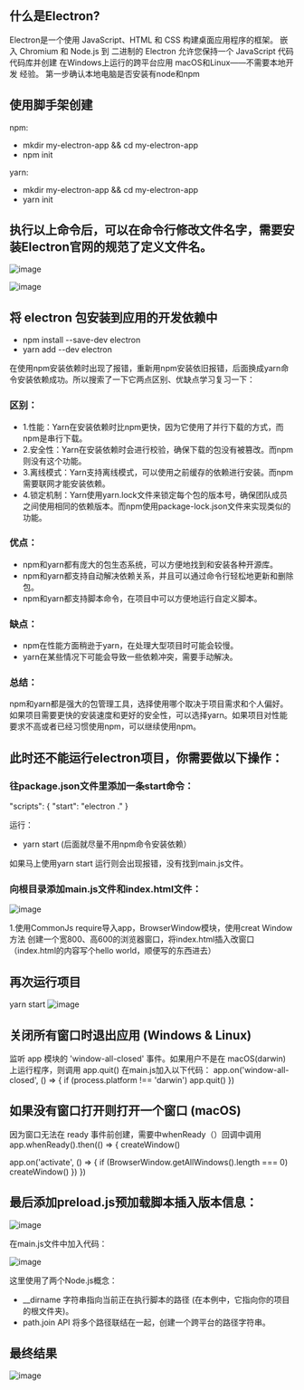## 什么是Electron?
Electron是一个使用 JavaScript、HTML 和 CSS 构建桌面应用程序的框架。 嵌入 Chromium 和 Node.js 到 二进制的 Electron 允许您保持一个 JavaScript 代码代码库并创建 在Windows上运行的跨平台应用 macOS和Linux——不需要本地开发 经验。
第一步确认本地电脑是否安装有node和npm
## 使用脚手架创建
npm:
- mkdir my-electron-app && cd my-electron-app
- npm init
  
 yarn:
- mkdir my-electron-app && cd my-electron-app
- yarn init
## 执行以上命令后，可以在命令行修改文件名字，需要安装Electron官网的规范了定义文件名。
![image](https://github.com/wuxin666789/Electron-Learning-Meadmes/assets/86199312/a9eeacff-36ae-4dbc-9a40-669cfbd620ce)

![image](https://github.com/wuxin666789/Electron-Learning-Meadmes/assets/86199312/445c4446-f9d8-498e-a95c-69944ffde4f3)

## 将 electron 包安装到应用的开发依赖中
- npm install --save-dev electron
- yarn add --dev electron

在使用npm安装依赖时出现了报错，重新用npm安装依旧报错，后面换成yarn命令安装依赖成功。所以搜索了一下它两点区别、优缺点学习复习一下：
### 区别：
- 1.性能：Yarn在安装依赖时比npm更快，因为它使用了并行下载的方式，而npm是串行下载。
- 2.安全性：Yarn在安装依赖时会进行校验，确保下载的包没有被篡改。而npm则没有这个功能。
- 3.离线模式：Yarn支持离线模式，可以使用之前缓存的依赖进行安装。而npm需要联网才能安装依赖。
- 4.锁定机制：Yarn使用yarn.lock文件来锁定每个包的版本号，确保团队成员之间使用相同的依赖版本。而npm使用package-lock.json文件来实现类似的功能。
### 优点：
- npm和yarn都有庞大的包生态系统，可以方便地找到和安装各种开源库。
- npm和yarn都支持自动解决依赖关系，并且可以通过命令行轻松地更新和删除包。
- npm和yarn都支持脚本命令，在项目中可以方便地运行自定义脚本。
### 缺点：
- npm在性能方面稍逊于yarn，在处理大型项目时可能会较慢。
- yarn在某些情况下可能会导致一些依赖冲突，需要手动解决。
### 总结：
npm和yarn都是强大的包管理工具，选择使用哪个取决于项目需求和个人偏好。如果项目需要更快的安装速度和更好的安全性，可以选择yarn。如果项目对性能要求不高或者已经习惯使用npm，可以继续使用npm。
## 此时还不能运行electron项目，你需要做以下操作：
### 往package.json文件里添加一条start命令：
 "scripts": {
    "start": "electron ."
  }

运行：
- yarn start  (后面就尽量不用npm命令安装依赖）

如果马上使用yarn start 运行则会出现报错，没有找到main.js文件。
### 向根目录添加main.js文件和index.html文件：

![image](https://github.com/wuxin666789/Electron-Learning-Meadmes/assets/86199312/9ed9c483-8836-42d0-8634-2f1123c614b8)

1.使用CommonJs require导入app，BrowserWindow模块，使用creat
Window方法 创建一个宽800、高600的浏览器窗口，将index.html插入改窗口（index.html的内容写个hello world，顺便写的东西进去）
## 再次运行项目
yarn start 
![image](https://github.com/wuxin666789/Electron-Learning-Meadmes/assets/86199312/927136ee-fc4c-44d9-bba9-899daea67e69)

## 关闭所有窗口时退出应用 (Windows & Linux)
监听 app 模块的 'window-all-closed' 事件。如果用户不是在 macOS(darwin) 上运行程序，则调用 app.quit()
在main.js加入以下代码：
app.on('window-all-closed', () => {
  if (process.platform !== 'darwin') app.quit()
})
## 如果没有窗口打开则打开一个窗口 (macOS)
因为窗口无法在 ready 事件前创建，需要中whenReady（）回调中调用
app.whenReady().then(() => {
  createWindow()

  app.on('activate', () => {
    if (BrowserWindow.getAllWindows().length === 0) createWindow()
  })
})
## 最后添加preload.js预加载脚本插入版本信息：
![image](https://github.com/wuxin666789/Electron-Learning-Meadmes/assets/86199312/9ca7d41a-d9ce-460c-b799-ecfd9231b894)

在main.js文件中加入代码：

![image](https://github.com/wuxin666789/Electron-Learning-Meadmes/assets/86199312/f371945e-eb84-4217-b52d-8634a1f85c26)

这里使用了两个Node.js概念：

- __dirname 字符串指向当前正在执行脚本的路径 (在本例中，它指向你的项目的根文件夹)。
- path.join API 将多个路径联结在一起，创建一个跨平台的路径字符串。

## 最终结果
![image](https://github.com/wuxin666789/Electron-Learning-Meadmes/assets/86199312/beb28d03-620b-4496-9b7f-739b84f48564)



